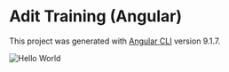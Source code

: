 # Adit Training (Angular)

This project was generated with [Angular CLI](https://github.com/angular/angular-cli) version 9.1.7.


![Hello World](https://image.prntscr.com/image/SQhabHHgQbG25UsuSNYkag.png)
